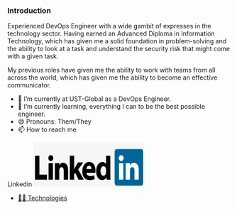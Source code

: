 ### Introduction

Experienced DevOps Engineer with a wide gambit of expresses in the technology 
sector. Having earned an Advanced Diploma in Information Technology, 
which has given me a solid foundation in problem-solving and the ability 
to look at a task and understand the security risk that might come 
with a given task.

My previous roles have given me the ability to work with teams from all across 
the world, which has given me the ability to become an effective communicator.  

- 🔭 I’m currently at UST-Global as a DevOps Engineer.
- 🌱 I’m currently learning, everything I can to be the best possible engineer.
- 😄 Pronouns: Them/They
- 📫 How to reach me
<!-->
Linkedin
</!-->
<a href="https://www.linkedin.com/in/benjamin-saul-mcculloch/">
<img border="0" alt="Linkedin" src="https://github.com/Benjamin-Saul-1989/Benjamin-Saul-1989/blob/main/Icon/Linkedin.png?raw=true" width="250" height="100">

- 🧑‍💻 Technologies 
